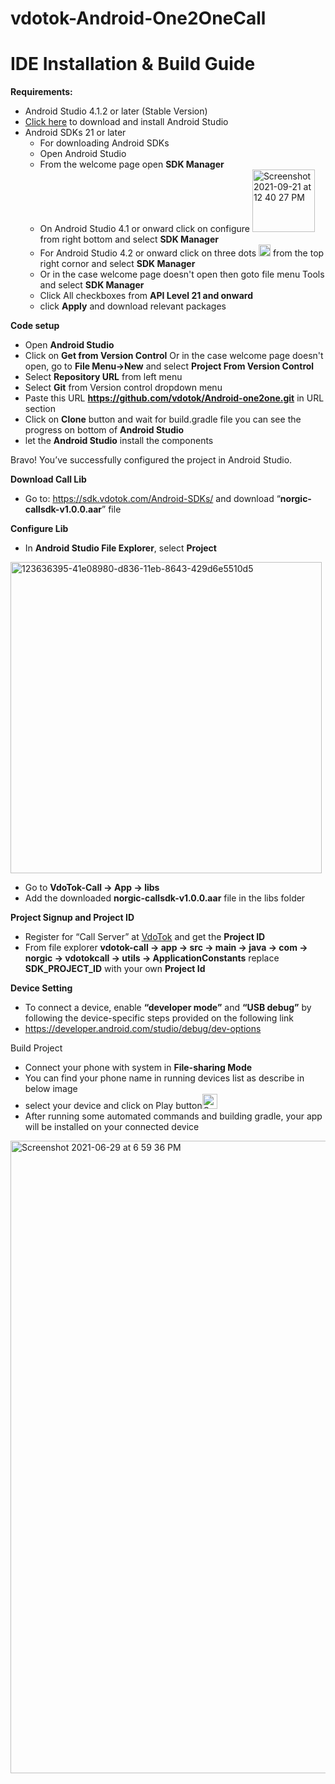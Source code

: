 vdotok-Android-One2OneCall
===================
IDE Installation & Build Guide
==============================
<b>Requirements:</b>
* Android Studio 4.1.2 or later (Stable Version)
* [Click here](https://developer.android.com/studio?gclid=Cj0KCQjwhr2FBhDbARIsACjwLo2fEHdB3l3eqRlhIvySYNx1-3XjDmuX1eSCbaCI7zU8FKHFkGBcVyMaAtSjEALw_wcB&gclsrc=aw.ds#downloads) to download and install Android Studio
* Android SDKs 21 or later
    * For downloading Android SDKs
    * Open Android Studio
    * From the welcome page open <b>SDK Manager</b>
    * On Android Studio 4.1 or onward click on configure <img width="100" alt="Screenshot 2021-09-21 at 12 40 27 PM" src="https://user-images.githubusercontent.com/86282129/134131257-af72db7c-912d-47f3-9758-4de0479db9ca.png"> from right bottom and select <b>SDK Manager</b>
    * For Android Studio 4.2 or onward click on three dots <img width="19" alt="Screenshot 2021-09-21 at 12 35 14 PM" src="https://user-images.githubusercontent.com/86282129/134130491-4f77bf35-a845-4a07-b577-bb4f7df1195a.png"> from the top right cornor and select <b>SDK Manager</b>
    * Or in the case welcome page doesn't open then goto file menu Tools and select <b>SDK Manager</b>
    * Click All checkboxes from <b>API Level 21 and onward</b> 
    * click <b>Apply</b> and download relevant packages

<b>Code setup</b>
* Open <b>Android Studio</b>
* Click on <b>Get from Version Control</b> Or in the case welcome page doesn't open, go to <b>File Menu->New</b> and select <b>Project From Version Control</b>
* Select <b>Repository URL</b> from left menu
* Select <b>Git</b> from Version control dropdown menu
* Paste this URL <b>https://github.com/vdotok/Android-one2one.git</b> in URL section
* Click on <b>Clone</b> button and wait for build.gradle file you can see the progress on bottom of <b>Android Studio</b>
* let the <b>Android Studio</b> install the components

Bravo! You’ve successfully configured the project in Android Studio.

<b>Download Call Lib</b>
* Go to: https://sdk.vdotok.com/Android-SDKs/ and download “<b>norgic-callsdk-v1.0.0.aar</b>” file

<b>Configure Lib</b>
* In <b> Android Studio File Explorer</b>, select <b>Project</b>
<img width="498" alt="123636395-41e08980-d836-11eb-8643-429d6e5510d5" src="https://user-images.githubusercontent.com/86282129/123811571-cb628b00-d90c-11eb-9584-b5a8f12957dc.png">

* Go to <b>VdoTok-Call -> App -> libs</b>
* Add the downloaded <b>norgic-callsdk-v1.0.0.aar</b> file in the libs folder

<b>Project Signup and Project ID</b>
* Register for “Call Server” at [VdoTok](https://userpanel.vdotok.com/signup) and get the <b>Project ID</b>
* From file explorer <b>vdotok-call -> app -> src -> main -> java -> com -> norgic -> vdotokcall -> utils -> ApplicationConstants</b> replace <b>SDK_PROJECT_ID</b> with your own <b>Project Id</b>

<b>Device Setting</b>
* To connect a device, enable <b>“developer mode”</b> and <b>“USB debug”</b> by following the device-specific steps provided on the following link
* https://developer.android.com/studio/debug/dev-options 

Build Project
* Connect your phone with system in <b>File-sharing Mode</b>
* You can find your phone name in running devices list as describe in below image
* select your device and click on Play button<img width="24" alt="Screenshot 2021-09-21 at 1 19 15 PM" src="https://user-images.githubusercontent.com/86282129/134136764-72c0f47e-6ecb-4c62-a562-804b68042fe5.png">
* After running some automated commands and building gradle, your app will be installed on your connected device
<img width="1012" alt="Screenshot 2021-06-29 at 6 59 36 PM" src="https://user-images.githubusercontent.com/86282129/123811062-5bec9b80-d90c-11eb-96e1-ee50dee125c5.png">



